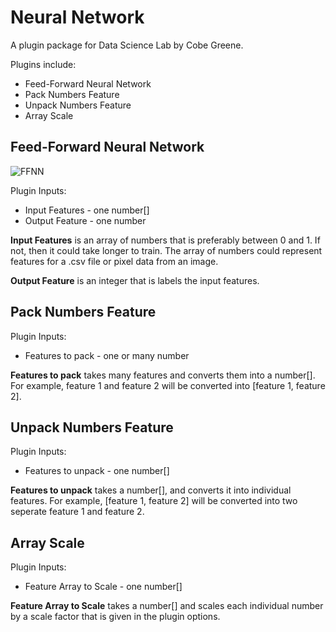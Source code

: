 # Neural Network

A plugin package for Data Science Lab by Cobe Greene.

Plugins include:
* Feed-Forward Neural Network
* Pack Numbers Feature
* Unpack Numbers Feature
* Array Scale

## Feed-Forward Neural Network

![FFNN](https://cs.stanford.edu/people/eroberts/courses/soco/projects/neural-networks/Architecture/images/feedforward.jpg)

Plugin Inputs:
* Input Features - one number[]
* Output Feature - one number

__Input Features__ is an array of numbers that is preferably between 0 and 1. If not, then it could take longer to train. The array of numbers could represent features for a .csv file or pixel data from an image.

__Output Feature__ is an integer that is labels the input features.

## Pack Numbers Feature

Plugin Inputs:
* Features to pack - one or many number

__Features to pack__ takes many features and converts them into a number[]. For example, feature 1 and feature 2 will be converted into [feature 1, feature 2]. 

## Unpack Numbers Feature

Plugin Inputs:
* Features to unpack - one number[]

__Features to unpack__ takes a number[], and converts it into individual features. For example, [feature 1, feature 2] will be converted into two seperate feature 1 and feature 2.

## Array Scale

Plugin Inputs:
* Feature Array to Scale - one number[]

__Feature Array to Scale__ takes a number[] and scales each individual number by a scale factor that is given in the plugin options. 

